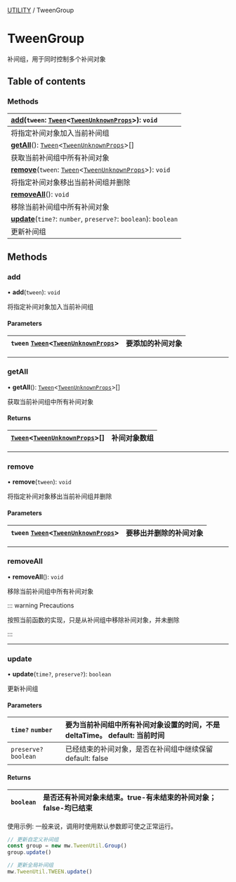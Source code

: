 [UTILITY](../groups/Core.UTILITY.md) / TweenGroup

# TweenGroup <Badge type="tip" text="Class" /> <Score text="TweenGroup" />

<span class="content-big">

补间组，用于同时控制多个补间对象

</span>

## Table of contents

### Methods <Score text="Methods" /> 
| **[add](mw.TweenGroup.md#add)**(`tween`: [`Tween`](mw.Tween.md)<[`TweenUnknownProps`](../modules/Core.mw.md#tweenunknownprops)\>): `void`  |
| :-----|
| 将指定补间对象加入当前补间组|
| **[getAll](mw.TweenGroup.md#getall)**(): [`Tween`](mw.Tween.md)<[`TweenUnknownProps`](../modules/Core.mw.md#tweenunknownprops)\>[]  |
| 获取当前补间组中所有补间对象|
| **[remove](mw.TweenGroup.md#remove)**(`tween`: [`Tween`](mw.Tween.md)<[`TweenUnknownProps`](../modules/Core.mw.md#tweenunknownprops)\>): `void`  |
| 将指定补间对象移出当前补间组并删除|
| **[removeAll](mw.TweenGroup.md#removeall)**(): `void`  |
| 移除当前补间组中所有补间对象|
| **[update](mw.TweenGroup.md#update)**(`time?`: `number`, `preserve?`: `boolean`): `boolean`  |
| 更新补间组|

## Methods

### add <Score text="add" /> 

• **add**(`tween`): `void` 

将指定补间对象加入当前补间组

#### Parameters

| `tween` [`Tween`](mw.Tween.md)<[`TweenUnknownProps`](../modules/Core.mw.md#tweenunknownprops)\> |  要添加的补间对象 |
| :------ | :------ |



___

### getAll <Score text="getAll" /> 

• **getAll**(): [`Tween`](mw.Tween.md)<[`TweenUnknownProps`](../modules/Core.mw.md#tweenunknownprops)\>[] 

获取当前补间组中所有补间对象

#### Returns

| [`Tween`](mw.Tween.md)<[`TweenUnknownProps`](../modules/Core.mw.md#tweenunknownprops)\>[] | 补间对象数组 |
| :------ | :------ |


___

### remove <Score text="remove" /> 

• **remove**(`tween`): `void` 

将指定补间对象移出当前补间组并删除

#### Parameters

| `tween` [`Tween`](mw.Tween.md)<[`TweenUnknownProps`](../modules/Core.mw.md#tweenunknownprops)\> |  要移出并删除的补间对象 |
| :------ | :------ |



___

### removeAll <Score text="removeAll" /> 

• **removeAll**(): `void` 

移除当前补间组中所有补间对象



::: warning Precautions

按照当前函数的实现，只是从补间组中移除补间对象，并未删除

:::

___

### update <Score text="update" /> 

• **update**(`time?`, `preserve?`): `boolean` 

更新补间组

#### Parameters

| `time?` `number` |  要为当前补间组中所有补间对象设置的时间，不是deltaTime。 default: 当前时间 |
| :------ | :------ |
| `preserve?` `boolean` |  已经结束的补间对象，是否在补间组中继续保留 default: false |

#### Returns

| `boolean` | 是否还有补间对象未结束。true-有未结束的补间对象；false-均已结束 |
| :------ | :------ |


<span style="font-size: 14px;">

使用示例: 一般来说，调用时使用默认参数即可使之正常运行。

</span>

```ts
// 更新自定义补间组
const group = new mw.TweenUtil.Group()
group.update()

// 更新全局补间组
mw.TweenUtil.TWEEN.update()
```
